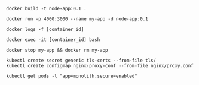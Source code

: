 `docker build -t node-app:0.1 .`

`docker run -p 4000:3000 --name my-app -d node-app:0.1`

`docker logs -f [container_id]`

`docker exec -it [container_id] bash`

`docker stop my-app && docker rm my-app`

```
kubectl create secret generic tls-certs --from-file tls/
kubectl create configmap nginx-proxy-conf --from-file nginx/proxy.conf
```

```
kubectl get pods -l "app=monolith,secure=enabled"
```